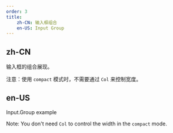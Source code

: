 ```yaml
---
order: 3
title:
    zh-CN: 输入框组合
    en-US: Input Group
---
```


## zh-CN

输入框的组合展现。

注意：使用 `compact` 模式时，不需要通过 `Col` 来控制宽度。

## en-US

Input.Group example

Note: You don't need `Col` to control the width in the `compact` mode.

